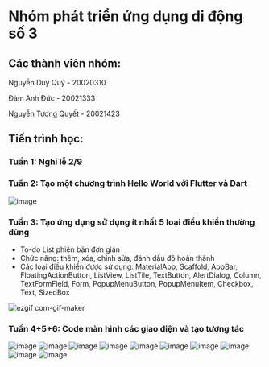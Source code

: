 # Nhóm phát triển ứng dụng di động số 3
## Các thành viên nhóm:
Nguyễn Duy Quý - 20020310

Đàm Anh Đức - 20021333

Nguyễn Tương Quyết - 20021423

## Tiến trình học:

### Tuần 1: Nghỉ lễ 2/9

### Tuần 2: Tạo một chương trình Hello World với Flutter và Dart
 
![image](https://user-images.githubusercontent.com/80798145/190578477-b3df773d-9a59-4421-88d7-bd95aca2dbfd.png)

### Tuần 3: Tạo ứng dụng sử dụng ít nhất 5 loại điều khiển thường dùng

- To-do List phiên bản đơn giản
- Chức năng: thêm, xóa, chỉnh sửa, đánh dấu độ hoàn thành
- Các loại điều khiển được sử dụng: MaterialApp, Scaffold, AppBar, FloatingActionButton, ListView, ListTile, TextButton, AlertDialog, Column, TextFormField, Form, PopupMenuButton, PopupMenuItem, Checkbox, Text, SizedBox

![ezgif com-gif-maker](https://user-images.githubusercontent.com/80797626/191796080-f3f8c72c-a516-4137-9319-45042d738d97.gif)

### Tuần 4+5+6: Code màn hình các giao diện và tạo tương tác
![image](https://user-images.githubusercontent.com/80798145/199896908-2b40ed1c-b228-4e28-9503-38e142c3bd73.png)
![image](https://user-images.githubusercontent.com/80798145/199896975-58a29f65-57b7-420c-8f2f-09ef693a70d2.png)
![image](https://user-images.githubusercontent.com/80798145/199897008-e41d611d-83dc-4fd5-a78c-4f5e87ad7048.png)
![image](https://user-images.githubusercontent.com/80798145/199897055-7412f83a-e021-4d12-9e0c-622d2bb19f5c.png)
![image](https://user-images.githubusercontent.com/80798145/199897095-34e70bcb-f301-420b-aa01-eae088a00693.png)
![image](https://user-images.githubusercontent.com/80798145/199897128-f1a96b5d-9933-42bf-839c-ea1f9205134c.png)
![image](https://user-images.githubusercontent.com/80798145/199897252-5d8f2941-b763-43c5-ac46-6c4656e47c00.png)
![image](https://user-images.githubusercontent.com/80798145/199897285-ed5d9b7b-efdb-4bb6-ac83-de707af51fd8.png)
![image](https://user-images.githubusercontent.com/80798145/199897313-0e3b008a-d1f9-4557-a887-cb89356368e8.png)
![image](https://user-images.githubusercontent.com/80798145/199897449-35be1694-e815-47d0-ab6e-2ab825978e7c.png)

